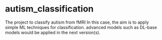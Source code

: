 # autism_classification
The project to classify autism from fMRI 
In this case, the aim is to apply simple ML techniques for classification. advanced models such as DL-base models would be applied in the next version(s).